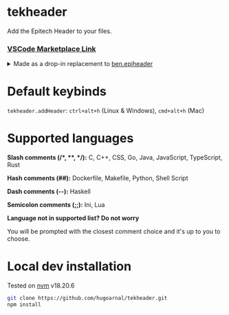 # tekheader

Add the Epitech Header to your files.

### [VSCode Marketplace Link](https://marketplace.visualstudio.com/items?itemName=hugoarnal.tekheader)

<details>
    <summary>
        Made as a drop-in replacement to <a href="https://marketplace.visualstudio.com/items?itemName=ben.epiheader">ben.epiheader</a>
    </summary>
I made this extension because I had a problem, the header was returning the wrong year.

![Epitech Header showing 2024 instead of 2025](https://github.com/user-attachments/assets/dc09775f-290e-43ed-ae46-84e42eac984a)

In the code of ben.epiheader, there was this getYear function:

```js
return moment().subtract(6, "months").format("YYYY");
```

which in February 2025 returned `2024`.

Not only that but the extension wasn't updated in years (hopefully Ben graduated successfully from Epitech since :)) but it's not longer open source :(

</details>

# Default keybinds

`tekheader.addHeader`: `ctrl+alt+h` (Linux & Windows), `cmd+alt+h` (Mac)

# Supported languages

**Slash comments (/\*, \*\*, \*/):**
C, C++, CSS, Go, Java, JavaScript, TypeScript, Rust

**Hash comments (##):**
Dockerfile, Makefile, Python, Shell Script

**Dash comments (--):**
Haskell

**Semicolon comments (;;):**
Ini, Lua

**Language not in supported list? Do not worry**

You will be prompted with the closest comment choice and it's up to you to choose.

# Local dev installation

Tested on [nvm](https://nvm.sh) v18.20.6

```sh
git clone https://github.com/hugoarnal/tekheader.git
npm install
```
